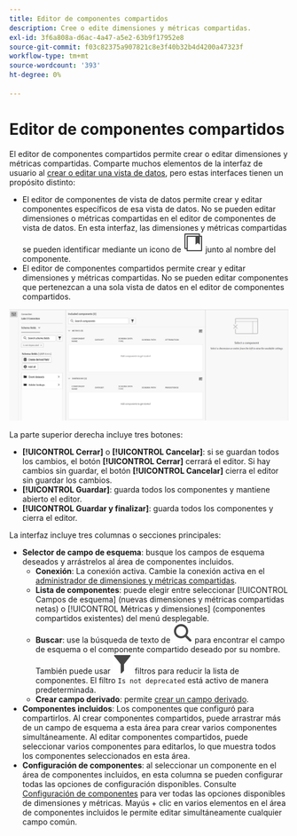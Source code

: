 ```yaml
---
title: Editor de componentes compartidos
description: Cree o edite dimensiones y métricas compartidas.
exl-id: 3f6a808a-d6ac-4a47-a5e2-63b9f17952e8
source-git-commit: f03c82375a907821c8e3f40b32b4d4200a47323f
workflow-type: tm+mt
source-wordcount: '393'
ht-degree: 0%

---
```


# Editor de componentes compartidos

El editor de componentes compartidos permite crear o editar dimensiones y métricas compartidas. Comparte muchos elementos de la interfaz de usuario al [crear o editar una vista de datos](/help/data-views/create-dataview.md), pero estas interfaces tienen un propósito distinto:

* El editor de componentes de vista de datos permite crear y editar componentes específicos de esa vista de datos. No se pueden editar dimensiones o métricas compartidas en el editor de componentes de vista de datos. En esta interfaz, las dimensiones y métricas compartidas se pueden identificar mediante un icono de ![componente compartido](/help/assets/icons/CCLibrary.svg) junto al nombre del componente.
* El editor de componentes compartidos permite crear y editar dimensiones y métricas compartidas. No se pueden editar componentes que pertenezcan a una sola vista de datos en el editor de componentes compartidos.

![Captura de pantalla del editor de componentes](assets/component-editor.png)

La parte superior derecha incluye tres botones:

* **[!UICONTROL Cerrar]** o **[!UICONTROL Cancelar]**: si se guardan todos los cambios, el botón **[!UICONTROL Cerrar]** cerrará el editor. Si hay cambios sin guardar, el botón **[!UICONTROL Cancelar]** cierra el editor sin guardar los cambios.
* **[!UICONTROL Guardar]**: guarda todos los componentes y mantiene abierto el editor.
* **[!UICONTROL Guardar y finalizar]**: guarda todos los componentes y cierra el editor.

La interfaz incluye tres columnas o secciones principales:

* **Selector de campo de esquema**: busque los campos de esquema deseados y arrástrelos al área de componentes incluidos.
   * **Conexión**: La conexión activa. Cambie la conexión activa en el [administrador de dimensiones y métricas compartidas](smd-overview.md).
   * **Lista de componentes**: puede elegir entre seleccionar [!UICONTROL Campos de esquema] (nuevas dimensiones y métricas compartidas netas) o [!UICONTROL Métricas y dimensiones] (componentes compartidos existentes) del menú desplegable.
   * **Buscar**: use la búsqueda de texto de ![icono de búsqueda](/help/assets/icons/Search.svg) para encontrar el campo de esquema o el componente compartido deseado por su nombre. También puede usar ![Icono de filtro](/help/assets/icons/Filter.svg) filtros para reducir la lista de componentes. El filtro `Is not deprecated` está activo de manera predeterminada.
   * **Crear campo derivado**: permite [crear un campo derivado](/help/data-views/derived-fields/derived-fields.md).
* **Componentes incluidos**: Los componentes que configuró para compartirlos. Al crear componentes compartidos, puede arrastrar más de un campo de esquema a esta área para crear varios componentes simultáneamente. Al editar componentes compartidos, puede seleccionar varios componentes para editarlos, lo que muestra todos los componentes seleccionados en esta área.
* **Configuración de componentes**: al seleccionar un componente en el área de componentes incluidos, en esta columna se pueden configurar todas las opciones de configuración disponibles. Consulte [Configuración de componentes](/help/data-views/component-settings/overview.md) para ver todas las opciones disponibles de dimensiones y métricas. Mayús + clic en varios elementos en el área de componentes incluidos le permite editar simultáneamente cualquier campo común.
